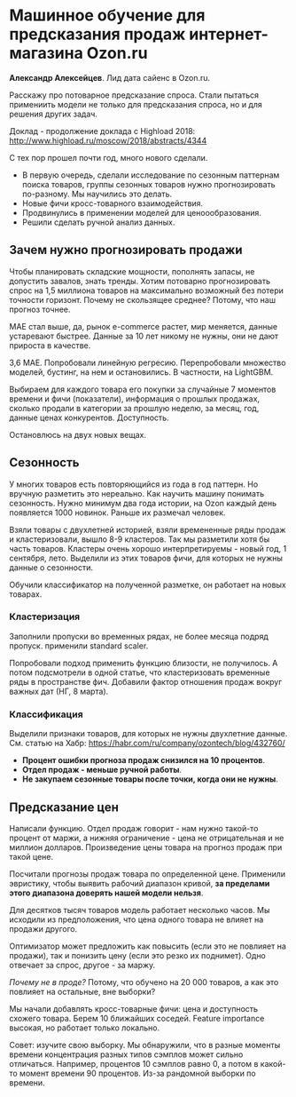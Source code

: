# Машинное обучение для предсказания продаж интернет-магазина Ozon.ru

**Александр Алексейцев**. Лид дата сайенс в Ozon.ru.

Расскажу про потоварное предсказание спроса.
Стали пытаться примениить модели не только для предсказания спроса, но и для решения других задач.

Доклад - продолжение доклада с Highload 2018: http://www.highload.ru/moscow/2018/abstracts/4344 

С тех пор прошел почти год, много нового сделали. 

- В первую очередь, сделали исследование по сезонным паттернам поиска товаров, группы сезонных товаров нужно прогнозировать по-разному. Мы научились это делать. 
- Новые фичи кросс-товарного взаимодействия.
- Продвинулись в применении моделей для ценоообразования.
- Решили сделать ручной анализ данных.

## Зачем нужно прогнозировать продажи

Чтобы планировать складские мощности, пополнять запасы, не допустить завалов, знать тренды. 
Хотим потоварно прогнозировать спрос на 1,5 миллиона товаров на максимально возможный без потери точности горизонт. 
Почему не скользящее среднее? Потому, что наш прогноз точнее. 

MAE стал выше, да, рынок e-commerce растет, мир меняется, данные устаревают быстрее. Данные за 10 лет никому не нужны, они не дают прироста в качестве. 

3,6 MAE. 
Попробовали линейную регресию. Перепробовали множество моделей, бустинг, на нем и остановились. В частности, на LightGBM. 

Выбираем для каждого товара его покупки за случайные 7 моментов времени и фичи (показатели), информация о прошлых продажах, сколько продали в категории за прошлую неделю, за месяц, год, данные ценах конкурентов. 
Доступность. 

Остановлюсь на двух новых вещах. 

## Сезонность

У многих товаров есть повторяющийся из года в год паттерн. Но вручную разметить это нереально. 
Как научить машину понимать сезонность. 
Нужно минимум два года истории, на Ozon каждый день появляется 1000 новинок. Раньше их размечал человек. 

Взяли товары с двухлетней историей, взяли времененные ряды продаж и кластеризовали, вышло 8-9 кластеров. Так мы разметили хотя бы часть товаров. Кластеры очень хорошо интерпретируемы - новый год, 1 сентября, лето. 
Выделили из этих товаров фичи, для которых не нужны данные о сезонности. 

Обучили классификатор на полученной разметке, он работает на новых товарах. 

### Кластеризация 

Заполнили пропуски во временных рядах, не более месяца подряд пропуск. 
применили standard scaler. 

Попробовали подход применить функцию близости, не получилось.
А потом подсмотрели в одной статье, что кластеризовать временные ряды в пространстве фич. 
Добавили фактор отношения продаж вокруг важных дат (НГ, 8 марта). 

### Классификация

Выделили признаки товаров, для которых не нужны двухлетние данные. 
См. статью на Хабр: https://habr.com/ru/company/ozontech/blog/432760/ 

- **Процент ошибки прогноза продаж снизился на 10 процентов**.
- **Отдел продаж - меньше ручной работы**.
- **Не закупаем сезонные товары после точки, когда они не нужны**.

## Предсказание цен

Написали функцию. 
Отдел продаж говорит - нам нужно такой-то процент от маржи, а нижняя ограничение - цена не отрицательная и не миллион долларов. Произведение цены товара на прогноз продаж при такой цене. 

Посчитали прогнозы продаж товара по определенной цене. Применили эвристику, чтобы выявить рабочий диапазон кривой, **за пределами этого диапазона доверять нашей модели нельзя**.

Для десятков тысяч товаров модель работает несколько часов. 
Мы исходили из предположения, что цена одного товара не влияет на продажи другого. 

Оптимизатор может предложить как повысить (если это не повлияет на продажи), так и понизить цену (если это резко их поднимет). Одно отвечает за спрос, другое - за маржу. 

*Почему не в проде?* Потому, что обучено на 20 000 товаров, а как это повлияет на остальные, вне выборки? 

Мы начали добавлять кросс-товарные фичи: цена и доступность схожего товара. Берем 10 ближайших соседей. 
Feature importance высокая, но работает только локально. 

Совет: изучите свою выборку. Мы обнаружили, что в разные моменты времени концентрация разных типов сэмплов может сильно отличаться. Например, процентов 10 сэмплов равно 0, а потом в какой-то момент времени 90 процентов. Из-за рандомной выборки по времени. 


